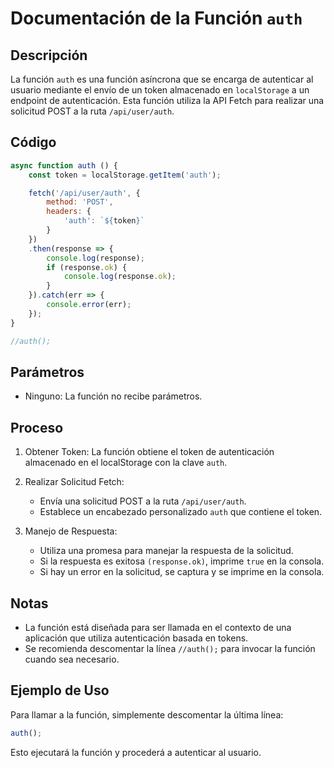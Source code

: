 # Documentación de la Función `auth`

## Descripción

La función `auth` es una función asíncrona que se encarga de autenticar al usuario mediante el envío de un token almacenado en `localStorage` a un endpoint de autenticación. Esta función utiliza la API Fetch para realizar una solicitud POST a la ruta `/api/user/auth`.

## Código

```javascript
async function auth () {
    const token = localStorage.getItem('auth');

    fetch('/api/user/auth', {
        method: 'POST',
        headers: {
            'auth': `${token}`
        }
    })
    .then(response => {
        console.log(response); 
        if (response.ok) {
            console.log(response.ok);
        }      
    }).catch(err => {
        console.error(err);
    });
}

//auth();
```
## Parámetros

- Ninguno: La función no recibe parámetros.

## Proceso

1. Obtener Token: La función obtiene el token de autenticación almacenado en el localStorage con la clave `auth`.

2. Realizar Solicitud Fetch:
    - Envía una solicitud POST a la ruta `/api/user/auth`.
    - Establece un encabezado personalizado `auth` que contiene el token.

3. Manejo de Respuesta:
    - Utiliza una promesa para manejar la respuesta de la solicitud.
    - Si la respuesta es exitosa `(response.ok)`, imprime `true` en la consola.
    - Si hay un error en la solicitud, se captura y se imprime en la consola.

## Notas

- La función está diseñada para ser llamada en el contexto de una aplicación que utiliza autenticación basada en tokens.
- Se recomienda descomentar la línea `//auth();` para invocar la función cuando sea necesario.

## Ejemplo de Uso

Para llamar a la función, simplemente descomentar la última línea:
```js
auth();
```
Esto ejecutará la función y procederá a autenticar al usuario.
